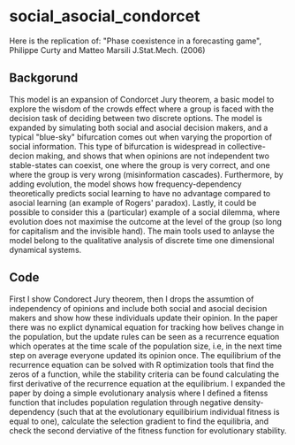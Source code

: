 # social_asocial_condorcet
Here is the replication of: "Phase coexistence in a forecasting game", Philippe Curty and Matteo Marsili J.Stat.Mech. (2006)

## Backgorund

This model is an expansion of Condorcet Jury theorem, a basic model to explore the wisdom of the crowds effect where a group is faced with the decision task of deciding between two discrete options. The model is expanded by simulating both social and asocial decision makers, and a typical "blue-sky" bifurcation comes out when varying the proportion of social information. This type of bifurcation is widespread in collective-decion making, and shows that when opinions are not independent two stable-states can coexist, one where the group is very correct, and one where the group is very wrong (misinformation cascades). Furthermore, by adding evolution, the model shows how frequency-dependency theoretically predicts social learning to have no advantage compared to asocial learning (an example of Rogers' paradox). Lastly, it could be possible to consider this a (particular) example of a social dilemma, where evolution does not maximise the outcome at the level of the group (so long for capitalism and the invisible hand). The main tools used to anlayse the model belong to the qualitative analysis of discrete time one dimensional dynamical systems.

## Code
First I show Condorect Jury theorem, then I drops the assumtion of independency of opinions and include both social and asocial decision makers and show how these individuals update their opinion. In the paper there was no explict dynamical equation for tracking how belives change in the population, but the update rules can be seen as a recurrence equation which operates at the time scale of the population size, i.e, in the next time step on average everyone updated its opinion once. The equilibrium of the recurrence equation can be solved with R optimization tools that find the zeros of a function, while the stability criteria can be found calculating the first derivative of the recurrence equation at the equilibrium. I expanded the paper by doing a simple evolutionary analysis where I defined a fitenss function that includes population regulation through negative density-dependency (such that at the evolutionary equilibirium individual fitness is equal to one), calculate the selection gradient to find the equilibria, and check the second derviative of the fitness function for evolutionary stability. 
